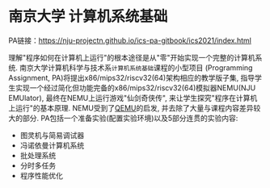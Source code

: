 # 南京大学  计算机系统基础

PA链接：https://nju-projectn.github.io/ics-pa-gitbook/ics2021/index.html

理解"程序如何在计算机上运行"的根本途径是从"零"开始实现一个完整的计算机系统. 南京大学计算机科学与技术系`计算机系统基础`课程的小型项目 (Programming Assignment, PA)将提出x86/mips32/riscv32(64)架构相应的教学版子集, 指导学生实现一个经过简化但功能完备的x86/mips32/riscv32(64)模拟器NEMU(NJU EMUlator), 最终在NEMU上运行游戏"仙剑奇侠传", 来让学生探究"程序在计算机上运行"的基本原理. NEMU受到了[QEMU](http://www.qemu.org/)的启发, 并去除了大量与课程内容差异较大的部分. PA包括一个准备实验(配置实验环境)以及5部分连贯的实验内容:

- 图灵机与简易调试器
- 冯诺依曼计算机系统
- 批处理系统
- 分时多任务
- 程序性能优化


